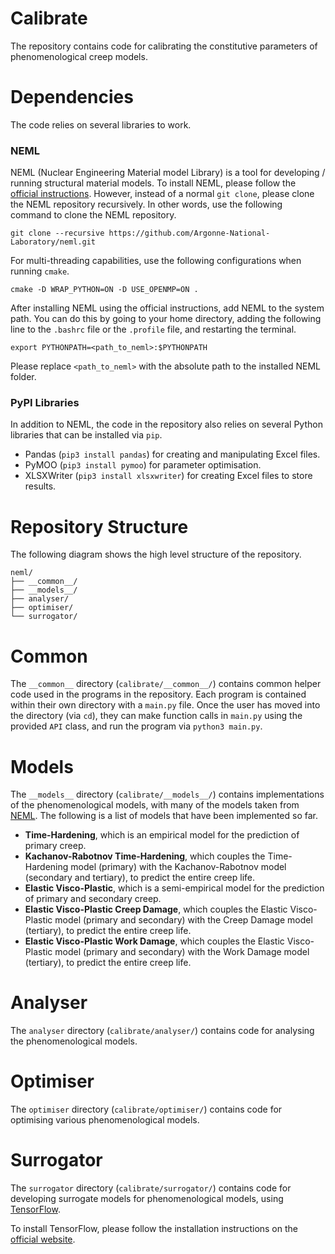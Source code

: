 # Calibrate

The repository contains code for calibrating the constitutive parameters of phenomenological creep models.

# Dependencies

The code relies on several libraries to work.

### NEML

NEML (Nuclear Engineering Material model Library) is a tool for developing / running structural material models. To install NEML, please follow the [official instructions](https://neml.readthedocs.io/en/dev/started.html). However, instead of a normal `git clone`, please clone the NEML repository recursively. In other words, use the following command to clone the NEML repository.

```
git clone --recursive https://github.com/Argonne-National-Laboratory/neml.git
```

For multi-threading capabilities, use the following configurations when running `cmake`.

```
cmake -D WRAP_PYTHON=ON -D USE_OPENMP=ON .
```

After installing NEML using the official instructions, add NEML to the system path. You can do this by going to your home directory, adding the following line to the `.bashrc` file or the `.profile` file, and restarting the terminal.

```
export PYTHONPATH=<path_to_neml>:$PYTHONPATH
```

Please replace `<path_to_neml>` with the absolute path to the installed NEML folder.

### PyPI Libraries

In addition to NEML, the code in the repository also relies on several Python libraries that can be installed via `pip`.

* Pandas (`pip3 install pandas`) for creating and manipulating Excel files.
* PyMOO (`pip3 install pymoo`) for parameter optimisation.
* XLSXWriter (`pip3 install xlsxwriter`) for creating Excel files to store results.

# Repository Structure

The following diagram shows the high level structure of the repository. 

```
neml/
├── __common__/
├── __models__/
├── analyser/
├── optimiser/
└── surrogator/
```

# Common

The `__common__` directory (`calibrate/__common__/`) contains common helper code used in the programs in the repository. Each program is contained within their own directory with a `main.py` file. Once the user has moved into the directory (via `cd`), they can make function calls in `main.py` using the provided `API` class, and run the program via `python3 main.py`.

# Models

The `__models__` directory (`calibrate/__models__/`) contains implementations of the phenomenological models, with many of the models taken from [NEML](https://github.com/Argonne-National-Laboratory/neml). The following is a list of models that have been implemented so far.

* **Time-Hardening**, which is an empirical model for the prediction of primary creep.
* **Kachanov-Rabotnov Time-Hardening**, which couples the Time-Hardening model (primary) with the Kachanov-Rabotnov model (secondary and tertiary), to predict the entire creep life.
* **Elastic Visco-Plastic**, which is a semi-empirical model for the prediction of primary and secondary creep.
* **Elastic Visco-Plastic Creep Damage**, which couples the Elastic Visco-Plastic model (primary and secondary) with the Creep Damage model (tertiary), to predict the entire creep life.
* **Elastic Visco-Plastic Work Damage**, which couples the Elastic Visco-Plastic model (primary and secondary) with the Work Damage model (tertiary), to predict the entire creep life.

# Analyser

The `analyser` directory (`calibrate/analyser/`) contains code for analysing the phenomenological models.

# Optimiser

The `optimiser` directory (`calibrate/optimiser/`) contains code for optimising various phenomenological models.

# Surrogator

The `surrogator` directory (`calibrate/surrogator/`) contains code for developing surrogate models for phenomenological models, using [TensorFlow](https://www.tensorflow.org/).

To install TensorFlow, please follow the installation instructions on the [official website](https://www.tensorflow.org/install/pip).